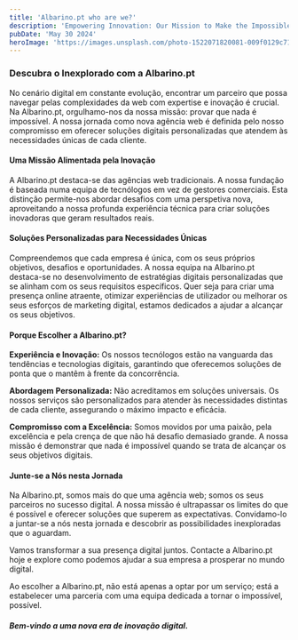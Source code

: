 ```yaml
---
title: 'Albarino.pt who are we?'
description: 'Empowering Innovation: Our Mission to Make the Impossible Possible'
pubDate: 'May 30 2024'
heroImage: 'https://images.unsplash.com/photo-1522071820081-009f0129c71c?q=80&w=1920&h=1080&auto=format&fit=crop&ixlib=rb-4.0.3&ixid=M3wxMjA3fDB8MHxwaG90by1wYWdlfHx8fGVufDB8fHx8fA%3D%3D'
---
```


### Descubra o Inexplorado com a Albarino.pt

No cenário digital em constante evolução, encontrar um parceiro que possa navegar pelas complexidades da web com expertise e inovação é crucial. Na Albarino.pt, orgulhamo-nos da nossa missão: provar que nada é impossível. A nossa jornada como nova agência web é definida pelo nosso compromisso em oferecer soluções digitais personalizadas que atendem às necessidades únicas de cada cliente.

#### Uma Missão Alimentada pela Inovação

A Albarino.pt destaca-se das agências web tradicionais. A nossa fundação é baseada numa equipa de tecnólogos em vez de gestores comerciais. Esta distinção permite-nos abordar desafios com uma perspetiva nova, aproveitando a nossa profunda experiência técnica para criar soluções inovadoras que geram resultados reais.

#### Soluções Personalizadas para Necessidades Únicas

Compreendemos que cada empresa é única, com os seus próprios objetivos, desafios e oportunidades. A nossa equipa na Albarino.pt destaca-se no desenvolvimento de estratégias digitais personalizadas que se alinham com os seus requisitos específicos. Quer seja para criar uma presença online atraente, otimizar experiências de utilizador ou melhorar os seus esforços de marketing digital, estamos dedicados a ajudar a alcançar os seus objetivos.

#### Porque Escolher a Albarino.pt?

**Experiência e Inovação:**  Os nossos tecnólogos estão na vanguarda das tendências e tecnologias digitais, garantindo que oferecemos soluções de ponta que o mantêm à frente da concorrência.

**Abordagem Personalizada:** Não acreditamos em soluções universais. Os nossos serviços são personalizados para atender às necessidades distintas de cada cliente, assegurando o máximo impacto e eficácia.

**Compromisso com a Excelência:** Somos movidos por uma paixão, pela excelência e pela crença de que não há desafio demasiado grande. A nossa missão é demonstrar que nada é impossível quando se trata de alcançar os seus objetivos digitais.

#### Junte-se a Nós nesta Jornada

Na Albarino.pt, somos mais do que uma agência web; somos os seus parceiros no sucesso digital. A nossa missão é ultrapassar os limites do que é possível e oferecer soluções que superem as expectativas. Convidamo-lo a juntar-se a nós nesta jornada e descobrir as possibilidades inexploradas que o aguardam.

Vamos transformar a sua presença digital juntos. Contacte a Albarino.pt hoje e explore como podemos ajudar a sua empresa a prosperar no mundo digital.

Ao escolher a Albarino.pt, não está apenas a optar por um serviço; está a estabelecer uma parceria com uma equipa dedicada a tornar o impossível, possível. 

#####   Bem-vindo a uma nova era de inovação digital.